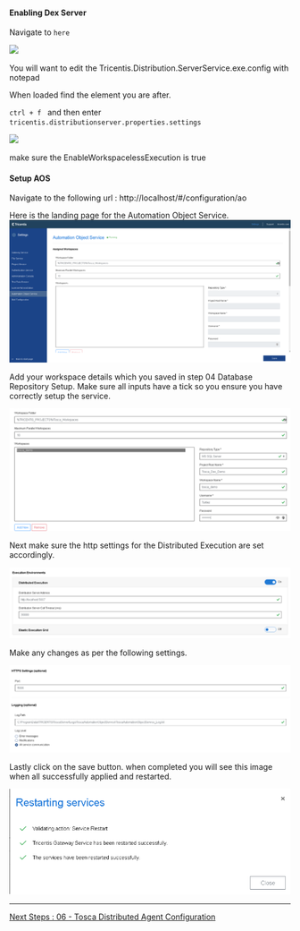 #### Enabling Dex Server

Navigate to ```here```

![](Pasted%20image%2020230216121419.png)

You will want to edit the Tricentis.Distribution.ServerService.exe.config with notepad

When loaded find the element you are after.

`ctrl + f ` and then enter `tricentis.distributionserver.properties.settings`

![](Pasted%20image%2020230216121615.png)

make sure the EnableWorkspacelessExecution is true

#### Setup AOS

Navigate to the following url : http://localhost/#/configuration/ao

Here is the landing page for the Automation Object Service.
![](./img/aos-landing.png)

Add your workspace details which you saved in step 04 Database Repository Setup. Make sure all inputs have a tick so you ensure you have correctly setup the service.

![](./img/aos-workspace.png)

Next make sure the http settings for the Distributed Execution are set accordingly.

![](./img/aos-distributed-exec.png)

Make any changes as per the following settings.

![](./img/aos-http-settings.png)

Lastly click on the save button. when completed you will see this image when all successfully applied and restarted.

![](./img/aos-outcome.png)

---
[Next Steps : 06 - Tosca Distributed Agent Configuration](06%20-%20Tosca%20Distributed%20Agent%20Configuration.md)